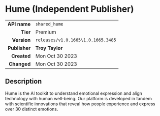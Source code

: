 # Hume (Independent Publisher)
| | |
|-:|-|
|**API name**|`shared_hume`|
|**Tier**|Premium|
|**Version**|`releases/v1.0.1665\1.0.1665.3485`|
|**Publisher**|**Troy Taylor**|
|**Created**|Mon Oct 30 2023|
|**Changed**|Mon Oct 30 2023|

## Description
Hume is the AI toolkit to understand emotional expression and align technology with human well-being. Our platform is developed in tandem with scientific innovations that reveal how people experience and express over 30 distinct emotions.
